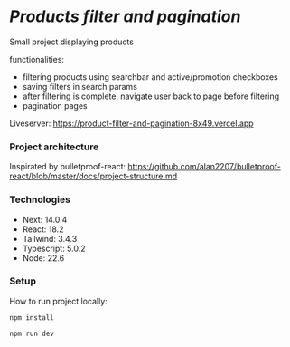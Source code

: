# _**Products filter and pagination**_

Small project displaying products

functionalities:

- filtering products using searchbar and active/promotion checkboxes
- saving filters in search params
- after filtering is complete, navigate user back to page before filtering
- pagination pages

Liveserver: https://product-filter-and-pagination-8x49.vercel.app

### **Project architecture**

Inspirated by bulletproof-react: https://github.com/alan2207/bulletproof-react/blob/master/docs/project-structure.md

### **Technologies**

- Next: 14.0.4
- React: 18.2
- Tailwind: 3.4.3
- Typescript: 5.0.2
- Node: 22.6

### **Setup**

How to run project locally:

`npm install`

`npm run dev`
